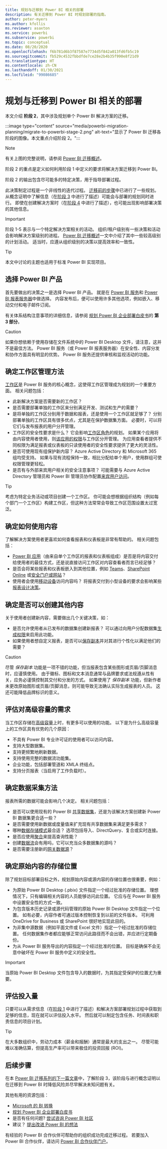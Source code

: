 ```yaml
---
title: 规划与迁移到 Power BI 相关的部署
description: 有关迁移到 Power BI 时规划部署的指南。
author: peter-myers
ms.author: kfollis
ms.reviewer: asaxton
ms.service: powerbi
ms.subservice: powerbi
ms.topic: conceptual
ms.date: 08/20/2020
ms.openlocfilehash: f6b781d6b3f87587e7734d5f842a013fd6fb5c19
ms.sourcegitcommit: fb529c4532fbbdfde7ce28e2b4b35f990e8f21d9
ms.translationtype: HT
ms.contentlocale: zh-CN
ms.lasthandoff: 01/30/2021
ms.locfileid: "99086685"
---
```

# <a name="plan-deployment-to-migrate-to-power-bi"></a>规划与迁移到 Power BI 相关的部署

本文介绍 **阶段 2**，其中涉及规划单个 Power BI 解决方案的迁移。

:::image type="content" source="media/powerbi-migration-planning/migrate-to-powerbi-stage-2.png" alt-text="显示了 Power BI 迁移各阶段的图像。本文重点介绍阶段 2。":::

> [!NOTE]
> 有关上图的完整说明，请参阅 [Power BI 迁移概述](powerbi-migration-overview.md)。

阶段 2 的重点是定义如何利用阶段 1 中定义的要求将解决方案迁移到 Power BI。

阶段 2 的输出包含尽可能多的特定决策，用于指导部署过程。

此决策制定过程是一个非线性的迭代过程。 [迁移前的步骤](powerbi-migration-pre-migration-steps.md)中已进行了一些规划。 从概念证明中了解信息（在[阶段 3](powerbi-migration-proof-of-concept.md) 中进行了描述）可能会与部署的规划同时进行。 即使在创建解决方案时（在[阶段 4](powerbi-migration-create-validate-content.md) 中进行了描述），也可能出现影响部署决策的其他信息。

> [!IMPORTANT]
> 阶段 1-5 表示与一个特定解决方案相关的活动。 组织/租户级别有一些决策和活动会影响解决方案级别的进程。 [Power BI 迁移概述](powerbi-migration-overview.md)一文中介绍了其中一些较高级别的计划活动。 适当时，应遵从组织级别的决策以提高效率和一致性。

> [!TIP]
> 本文中讨论的主题也适用于标准 Power BI 实现项目。

## <a name="choose-power-bi-product"></a>选择 Power BI 产品

首先要做出的决策之一是选择 Power BI 产品。 就是在 [Power BI 服务](../fundamentals/power-bi-service-overview.md)和 [Power BI 报表服务器](../report-server/get-started.md)中做选择。 内容发布后，便可以使用许多其他选项，例如嵌入、移动交付和电子邮件订阅。

有关体系结构注意事项的详细信息，请参阅 [规划 Power BI 企业部署白皮书](https://aka.ms/PBIEnterpriseDeploymentWP)的 **第 3 部分**。

> [!CAUTION]
> 如果你想依赖于使用存储在文件系统中的 Power BI Desktop 文件，请注意，这并不是最佳方法。 Power BI 服务（或 Power BI 报表服务器）在安全性、内容分发和协作方面具有明显的优势。 Power BI 服务还提供审核和监视活动的功能。

## <a name="decide-on-workspace-management-approach"></a>确定工作区管理方法

[工作区](../collaborate-share/service-new-workspaces.md)是 Power BI 服务的核心概念，这使得工作区管理成为规划的一个重要方面。 相关问题包括：

- 此新解决方案是否需要新的工作区？
- 是否需要部署单独的工作区来分别满足开发、测试和生产的需要？
- 是将单独的工作区分别用于数据和报表，还是使用一个工作区就足够了？ 分别部署单独的工作区具有很多优点，尤其是在保护数据集方面。 必要时，可以将它们与发布报表的用户分开管理。
- 工作区的安全性要求是什么？ 它会影响[工作区角色](../collaborate-share/service-new-workspaces.md#roles-in-the-new-workspaces)的规划。 如果某个应用将由内容使用者使用，则[该应用的权限](../collaborate-share/service-create-distribute-apps.md#publish-your-app)与工作区分开管理。 为应用查看者提供不同权限为满足报表或仪表板的只读使用者的安全性要求提供了更大的灵活性。
- 是否可使用现有组保护新内容？ Azure Active Directory 和 Microsoft 365 组均受支持。 如果与现有流程保持一致，相比分配给单个用户，使用群组可使权限管理更轻松。
- 是否有与外部来宾用户相关的安全注意事项？ 可能需要与 Azure Active Directory 管理员和 Power BI 管理员协作配置[来宾用户访问](../admin/service-admin-azure-ad-b2b.md)。

> [!TIP]
> 考虑为特定业务活动或项目创建一个工作区。 你可能会想根据组织结构（例如每个部门一个工作区）构建工作区，但这种方法常常会导致工作区范围设置太过宽泛。

## <a name="determine-how-content-will-be-consumed"></a>确定如何使用内容

了解解决方案使用者更喜欢如何查看报表和仪表板是非常有帮助的。 相关问题包括：

- [Power BI 应用](../consumer/end-user-apps.md)（由来自单个工作区的报表和仪表板组成）是否是将内容交付给使用者的最佳方式，还是说直接访问工作区对内容查看者而言已经足够？
- 是否会将某些报表和仪表板嵌入到其他位置，例如 [Teams](../collaborate-share/service-embed-report-microsoft-teams.md)、[SharePoint Online](../collaborate-share/service-embed-report-spo.md) 或[安全门户或网站](../collaborate-share/service-embed-secure.md)？
- 使用者会使用[移动设备](../consumer/mobile/mobile-apps-for-mobile-devices.md)访问内容吗？ 将报表交付到小型设备的要求会影响某些[报表设计决策](../create-reports/desktop-create-phone-report.md)。

## <a name="decide-if-other-content-may-be-created"></a>确定是否可以创建其他内容

关于使用者创建新内容，需要做出几个关键决策，如：

- 是否允许使用者从已发布的数据集创建新报表？ 可以通过向用户分配数据集[生成权限](../connect-data/service-datasets-build-permissions.md)来启用此功能。
- 如果使用者想自定义报表，是否可以[保存副本](../connect-data/service-datasets-copy-reports.md)并对其进行个性化以满足他们的需要？

> [!CAUTION]
> 尽管 _保存副本_ 功能是一项不错的功能，但当报表包含某些图形或页眉/页脚消息时，应谨慎使用。 由于徽标、图标和文本消息通常与品牌要求或法规遵从性有关，应务必谨慎控制其交付和分发的方式。 如果使用了 _保存副本_ 功能，但新作者未更改原始图形或页眉/页脚消息，则可能导致无法确认实际生成报表的人员。 这还可能降低品牌标识的意义。

## <a name="evaluate-needs-for-premium-capacity"></a>评估对高级容量的需求

当工作区存储在[高级容量](../admin/service-premium-what-is.md)上时，有更多可以使用的功能。 以下是为什么高级容量上的工作区具有优势的几个原因：

- 不具有 Power BI 专业许可证的使用者可以访问内容。
- 支持大型数据集。
- 支持更频繁地刷新数据。
- 支持使用完整的数据流功能集。
- 企业功能，包括部署管道和 XMLA 终结点。
- 支持分页报表（当启用了工作负载时）。

## <a name="determine-data-acquisition-method"></a>确定数据采集方法

报表所需的数据可能会影响几个决定。 相关问题包括：

- 是否可以使用现有的 Power BI [共享数据集](../connect-data/service-datasets-share.md)，还是为该解决方案创建新 Power BI 数据集更合适一些？
- 是否需要使用新数据或度量值来扩充现有共享数据集来满足更多需求？
- 哪种[数据存储模式](../transform-model/desktop-storage-mode.md)最合适？ 选项包括导入、DirectQuery、复合或实时连接。
- 是否应使用[聚合](../transform-model/desktop-aggregations.md)来提高查询性能？
- 创建[数据流](../transform-model/dataflows/dataflows-introduction-self-service.md)会有用吗，它可以充当众多数据集的源吗？
- 是否需要注册新的[网关数据源](../connect-data/service-gateway-data-sources.md)？

## <a name="decide-where-original-content-will-be-stored"></a>确定原始内容的存储位置

除了规划目标部署目标之外，规划原始内容或源内容的存储位置也很重要，例如：

- 为原始 Power BI Desktop (.pbix) 文件指定一个经过批准的存储位置。 理想情况下，只有编辑相关内容的人员能够访问此位置。 它应与在 Power BI 服务中设置安全性的方式一致。
- 为包含版本历史记录或源代码管理的原始 Power BI Desktop 文件指定一个位置。 如有必要，内容作者可通过版本控制恢复到以前的文件版本。 可利用 OneDrive for Business 或 SharePoint 很好地实现此目的。
- 为非集中源数据（例如平面文件或 Excel 文件）指定一个经过批准的存储位置。 任何数据集作者都应能够正常访问此路径而不会出错，并应进行定期备份。
- 为从 Power BI 服务导出的内容指定一个经过批准的位置。 目标是确保不会无意中破坏在 Power BI 服务中定义的安全性。

> [!IMPORTANT]
> 当原始 Power BI Desktop 文件包含导入的数据时，为其指定受保护的位置尤为重要。

## <a name="assess-the-level-of-effort"></a>评估投入量

只要可以从需求信息（在[阶段 1](powerbi-migration-requirements.md) 中进行了描述）和解决方案部署规划过程中获取到足够的信息，现在就可以评估投入水平。 然后就可以制定包含任务、时间表和职责信息的项目计划。

> [!TIP]
> 在大多数组织中，劳动力成本（薪金和报酬）通常是最大的支出之一。 尽管可能难以准确估算，但提高生产率可以带来极佳的投资回报 (ROI)。

## <a name="next-steps"></a>后续步骤

在本 [Power BI 迁移系列的下一篇文章](powerbi-migration-proof-of-concept.md)中，了解阶段 3，该阶段与进行概念证明以在迁移到 Power BI 时降低风险并尽早解决未知问题有关。

其他有用的资源包括：

- [Microsoft 的 BI 转换](center-of-excellence-microsoft-business-intelligence-transformation.md)
- [规划 Power BI 企业部署白皮书](https://aka.ms/PBIEnterpriseDeploymentWP)
- 是否有任何问题? [尝试咨询 Power BI 社区](https://community.powerbi.com/)
- 建议？ [提出改进 Power BI 的想法](https://ideas.powerbi.com/)

有经验的 Power BI 合作伙伴可帮助你的组织成功完成迁移过程。 若要加入 Power BI 合作伙伴，请访问 [Power BI 合作伙伴门户](https://powerbi.microsoft.com/partners/)。